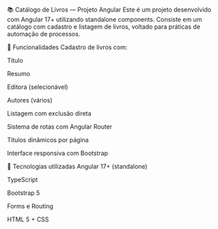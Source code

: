 📚 Catálogo de Livros — Projeto Angular
Este é um projeto desenvolvido com Angular 17+ utilizando standalone components.
Consiste em um catálogo com cadastro e listagem de livros, voltado para práticas de automação de processos.

🚀 Funcionalidades
Cadastro de livros com:

Título

Resumo

Editora (selecionável)

Autores (vários)

Listagem com exclusão direta

Sistema de rotas com Angular Router

Títulos dinâmicos por página

Interface responsiva com Bootstrap

🧠 Tecnologias utilizadas
Angular 17+ (standalone)

TypeScript

Bootstrap 5

Forms e Routing

HTML 5 + CSS
